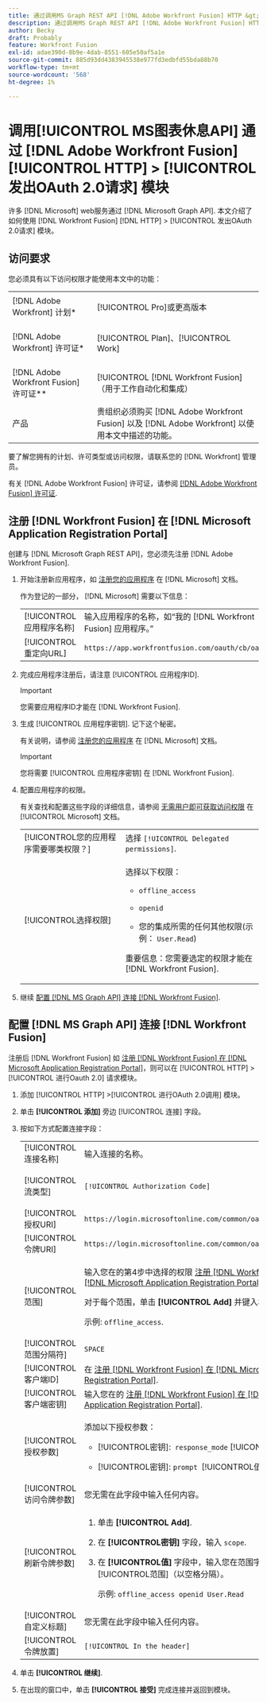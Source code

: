 ```yaml
---
title: 通过调用MS Graph REST API [!DNL Adobe Workfront Fusion] HTTP &gt;创建OAuth 2.0请求模块
description: 通过调用MS Graph REST API [!DNL Adobe Workfront Fusion] HTTP &gt;创建OAuth 2.0请求模块
author: Becky
draft: Probably
feature: Workfront Fusion
exl-id: adae390d-8b9e-4dab-8551-605e50af5a1e
source-git-commit: 885d93dd4383945538e977fd3edbfd55bda88b70
workflow-type: tm+mt
source-wordcount: '568'
ht-degree: 1%

---
```


# 调用[!UICONTROL  MS图表休息API] 通过 [!DNL Adobe Workfront Fusion] [!UICONTROL HTTP] > [!UICONTROL 发出OAuth 2.0请求] 模块

许多 [!DNL Microsoft] web服务通过 [!DNL Microsoft Graph API]. 本文介绍了如何使用 [!DNL Workfront Fusion] [!DNL HTTP] > [!UICONTROL 发出OAuth 2.0请求] 模块。

## 访问要求

您必须具有以下访问权限才能使用本文中的功能：

<table style="table-layout:auto"> 
 <col> 
 <col> 
 <tbody> 
  <tr> 
   <td role="rowheader">[!DNL Adobe Workfront] 计划*</td> 
   <td> <p>[!UICONTROL Pro]或更高版本</p> </td> 
  </tr> 
  <tr data-mc-conditions=""> 
   <td role="rowheader">[!DNL Adobe Workfront] 许可证*</td> 
   <td> <p>[!UICONTROL Plan]、[!UICONTROL Work]</p> </td> 
  </tr> 
  <tr> 
   <td role="rowheader">[!DNL Adobe Workfront Fusion] 许可证**</td> 
   <td> <p>[!UICONTROL [!DNL Workfront Fusion] （用于工作自动化和集成） </p> </td> 
  </tr> 
  <tr> 
   <td role="rowheader">产品</td> 
   <td>贵组织必须购买 [!DNL Adobe Workfront Fusion] 以及 [!DNL Adobe Workfront] 以使用本文中描述的功能。</td> 
  </tr>
 </tbody> 
</table>

要了解您拥有的计划、许可类型或访问权限，请联系您的 [!DNL Workfront] 管理员。

有关 [!DNL Adobe Workfront Fusion] 许可证，请参阅 [[!DNL Adobe Workfront Fusion] 许可证](../../workfront-fusion/get-started/license-automation-vs-integration.md).

## 注册 [!DNL Workfront Fusion] 在 [!DNL Microsoft Application Registration Portal]

创建与 [!DNL Microsoft Graph REST API]，您必须先注册 [!DNL Adobe Workfront Fusion].

1. 开始注册新应用程序，如 [注册您的应用程序](https://docs.microsoft.com/en-us/graph/auth-register-app-v2) 在 [!DNL Microsoft] 文档。

   作为登记的一部分， [!DNL Microsoft] 需要以下信息：

   <table style="table-layout:auto">
      <tr>
        <td>[!UICONTROL应用程序名称]</td>
        <td>输入应用程序的名称，如“我的 [!DNL Workfront Fusion] 应用程序。”</td>
      </tr>
      <tr>
        <td>[!UICONTROL重定向URL]</td>
        <td><code>https://app.workfrontfusion.com/oauth/cb/oauth2</code></td>
      </tr>
    </table>

1. 完成应用程序注册后，请注意 [!UICONTROL 应用程序ID].

   >[!IMPORTANT]
   >
   >您需要应用程序ID才能在 [!DNL Workfront Fusion].

1. 生成 [!UICONTROL 应用程序密钥]. 记下这个秘密。

   有关说明，请参阅 [注册您的应用程序](https://docs.microsoft.com/en-us/graph/auth-register-app-v2) 在 [!DNL Microsoft] 文档。

   >[!IMPORTANT]
   >
   >您将需要 [!UICONTROL 应用程序密钥] 在 [!DNL Workfront Fusion].

1. 配置应用程序的权限。

   有关查找和配置这些字段的详细信息，请参阅 [无需用户即可获取访问权限](https://docs.microsoft.com/en-us/graph/auth-v2-service) 在 [!UICONTROL Microsoft] 文档。

   <table style="table-layout:auto">
    <col> 
    <col> 
    <tbody> 
     <tr> 
      <td role="rowheader">[!UICONTROL您的应用程序需要哪类权限？]</td> 
      <td>选择 <code>[!UICONTROL Delegated permissions]</code>.</td> 
     </tr> 
     <tr> 
      <td role="rowheader">[!UICONTROL选择权限]</td> 
      <td> <p>选择以下权限：</p> 
       <ul> 
        <li> <p><code>offline_access</code> </p> </li> 
        <li> <p><code>openid</code> </p> </li> 
        <li> <p>您的集成所需的任何其他权限(示例： <code>User.Read</code>)</p> </li> 
       </ul> <p>重要信息：您需要选定的权限才能在 [!DNL Workfront Fusion].</p> </td> 
     </tr> 
    </tbody> 
   </table>

1. 继续 [配置 [!DNL MS Graph API] 连接 [!DNL Workfront Fusion]](#configure-your-ms-graph-api-connection-in-workfront-fusion).

## 配置 [!DNL MS Graph API] 连接 [!DNL Workfront Fusion]

注册后 [!DNL Workfront Fusion] 如 [注册 [!DNL Workfront Fusion] 在 [!DNL Microsoft Application Registration Portal]](#register-workfront-fusion-in-the-microsoft-application-registration-portal)，则可以在 [!UICONTROL HTTP] >[!UICONTROL 进行Oauth 2.0] 请求模块。

1. 添加 [!UICONTROL HTTP] >[!UICONTROL 进行OAuth 2.0调用] 模块。
1. 单击 **[!UICONTROL 添加]** 旁边 [!UICONTROL 连接] 字段。
1. 按如下方式配置连接字段：

   <table style="table-layout:auto"> 
    <col> 
    <col> 
    <tbody> 
     <tr> 
      <td role="rowheader">[!UICONTROL连接名称]</td> 
      <td>输入连接的名称。</td> 
     </tr> 
     <tr> 
      <td role="rowheader"> <p role="rowheader">[!UICONTROL流类型]</p> </td> 
      <td><code>[!UICONTROL Authorization Code]</code> </td> 
     </tr> 
     <tr> 
      <td role="rowheader">[!UICONTROL授权URI]</td> 
      <td><code>https://login.microsoftonline.com/common/oauth2/v2.0/authorize</code> </td> 
     </tr> 
     <tr> 
      <td role="rowheader">[!UICONTROL令牌URI]</td> 
      <td><code>https://login.microsoftonline.com/common/oauth2/v2.0/token</code> </td> 
     </tr> 
     <tr> 
      <td role="rowheader">[!UICONTROL范围]</td> 
      <td> <p>输入您在的第4步中选择的权限 <a href="#register-workfront-fusion-in-the-microsoft-application-registration-portal" class="MCXref xref">注册 [!DNL Workfront Fusion] 在 [!DNL Microsoft Application Registration Portal]</a>.</p> <p>对于每个范围，单击 <b>[!UICONTROL Add]</b> 并键入权限。</p> <p>示例: <code>offline_access</code>.</p> </td> 
     </tr> 
     <tr> 
      <td role="rowheader">[!UICONTROL范围分隔符]</td> 
      <td><code>SPACE</code> </td> 
     </tr> 
     <tr> 
      <td role="rowheader">[!UICONTROL客户端ID]</td> 
      <td>在 <a href="#register-workfront-fusion-in-the-microsoft-application-registration-portal" class="MCXref xref">注册 [!DNL Workfront Fusion] 在 [!DNL Microsoft Application Registration Portal]</a>.</td> 
     </tr> 
     <tr> 
      <td role="rowheader">[!UICONTROL客户端密钥]</td> 
      <td>输入您在的 <a href="#register-workfront-fusion-in-the-microsoft-application-registration-portal" class="MCXref xref">注册 [!DNL Workfront Fusion] 在 [!DNL Microsoft Application Registration Portal]</a>.</td> 
     </tr> 
     <tr> 
      <td role="rowheader">[!UICONTROL授权参数]</td> 
      <td> <p>添加以下授权参数：</p> 
       <ul> 
        <li> <p>[!UICONTROL密钥]:<code> response_mode</code> [!UICONTROL值]: <code>query</code></p> </li> 
        <li> <p>[!UICONTROL密钥]: <code>prompt </code>[!UICONTROL值]: <code>consent</code></p> </li> 
       </ul> </td> 
     </tr> 
     <tr> 
      <td role="rowheader">[!UICONTROL访问令牌参数]</td> 
      <td>您无需在此字段中输入任何内容。</td> 
     </tr> 
     <tr> 
      <td role="rowheader">[!UICONTROL刷新令牌参数]</td> 
      <td> 
       <ol> 
        <li value="1"> <p>单击 <b>[!UICONTROL Add]</b>.</p> </li> 
        <li value="2"> <p>在 <b>[!UICONTROL密钥]</b> 字段，输入 <code>scope</code>.</p> </li> 
        <li value="3"> <p>在 <b>[!UICONTROL值]</b> 字段中，输入您在范围字段中输入的所有[!UICONTROL范围]（以空格分隔）。</p> <p>示例: <code>offline_access openid User.Read</code></p> </li> 
       </ol> </td> 
     </tr> 
     <tr> 
      <td role="rowheader">[!UICONTROL自定义标题]</td> 
      <td>您无需在此字段中输入任何内容。</td> 
     </tr> 
     <tr> 
      <td role="rowheader">[!UICONTROL令牌放置]</td> 
      <td><code>[!UICONTROL In the header]</code> </td> 
     </tr> 
    </tbody> 
   </table>

1. 单击 **[!UICONTROL 继续]**.
1. 在出现的窗口中，单击 **[!UICONTROL 接受]** 完成连接并返回到模块。

